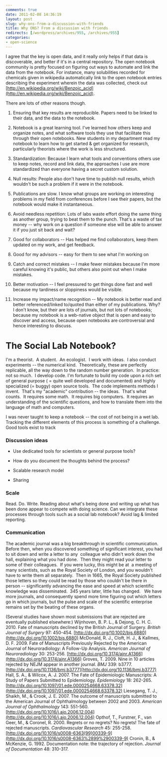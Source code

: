 ```yaml
---
comments: true
date: 2011-02-08 14:36:19
layout: post
slug: why-ons-from-a-discussion-with-friends
title: Why ONS? From a discussion with friends
redirects: [/wordpress/archives/955, /archives/955]
categories:
- open-science
---
```


I agree that the key is open data, and it really only helps if that data is discoverable, and better if it's in a central repository. The open notebook community is pretty focused on figuring out ways to automate and link the data from the notebook. For instance, many solubilities recorded for chemicals given in wikipedia automatically link to the open notebook entries describing the experiment wherein the data was collected, check out [http://en.wikipedia.org/wiki/Benzoic_acid](http://en.wikipedia.org/wiki/Benzoic_acid).

There are lots of other reasons though.

1) Ensuring that key results are reproducible. Papers need to be linked to their data, and the data to the notebook.

2) Notebook is a great learning tool. I've learned how others keep and organize notes, and what software tools they use that facilitate this through their open notebooks. New students in my department read my notebook to learn how to get started & get organized for research, particularly theorists where the work is less structured.

3) Standardization: Because I learn what tools and conventions others use to keep notes, record and link data, the approaches I use are more standardized than everyone having a secret custom solution.

4) Null results: People also don't have time to publish null results, which wouldn't be such a problem if it were in the notebook.

5) Publications are slow. I know what groups are working on interesting problems in my field from conferences before I see their papers, but the notebook would make it instantaneous.

6) Avoid needless repetition: Lots of labs waste effort doing the same thing as another group, trying to beat them to the punch. That's a waste of tax money -- why work on a question if someone else will be able to answer it if you just sit back and wait?

7) Good for collaborators -- Has helped me find collaborators, keep them updated on my work, and get feedback.

8) Good for my advisors -- easy for them to see what I'm working on

9) Catch and correct mistakes -- I make fewer mistakes because I'm more careful knowing it's public, but others also point out when I make mistakes.

10) Better motivation -- I feel pressured to get things done fast and well because my tardiness or sloppiness would be visible.

11) Increase my impact/name recognition -- My notebook is better read and better referenced/linked to/quoted than either of my publications. Why? I don't know, but their are lots of journals, but not lots of notebooks; because my notebook is a web-native object that is open and easy to discover and access, because open notebooks are controversial and hence interesting to discuss.


# The Social Lab Notebook?


I'm a theorist.  A student.  An ecologist.  I work with ideas.  I also conduct experiments -- the numerical kind.  Theoretically, these are perfectly replicable, all the way down to the random number generation.  In practice: not so much.  I develop code. I'm fortunate to build my code upon a rich set of general purpose ( = quite well developed and documented) and highly specialized (= buggy) open source tools.  The code implements methods I invent.  That's my "academic" contribution -- the ideas.  That's what counts.  It requires some math.  It requires big computers.  It requires an understanding of the scientific questions, and how to translate them into the language of math and computers.

I was never taught to keep a notebook -- the cost of not being in a wet lab.  Tracking the different elements of this process is something of a challenge.  Good tools exist to track


### Discussion ideas





	
  * Use dedicated tools for scientists or general purpose tools?

	
  * How do you document the thoughts behind the process?

	
  * Scalable research model

	
  * Sharing




### Scale


Read. Do. Write. Reading about what's being done and writing up what has been done appear to compete with doing science. Can we integrate these processes through tools such as a social lab notebook? Avoid lag & limited reporting.


### Communication


The academic journal was a big breakthrough in scientific communication.  Before then, when you discovered something of significant interest, you had to sit down and write a letter to any  colleague who didn't work down the hall, explaining what you had done.  Then they might read your letter to some of their colleagues.  If you were lucky, this might be at  a meeting of many scientists, such as the Royal Society of London, and you wouldn't have to write them all separately.  Then in 1665, the Royal Society published those letters so they could be read by those who couldn't be there in person -- significantly advancing the ease and speed at which scientific knowledge was disseminated.  345 years later, little has changed.   We have more journals, and consequently spend more time figuring out which letters go in which journals, but the pulse and scale of the scientific enterprise remains set by the beating of these organs.

(Several studies have shown most submissions that are rejected are eventually published elsewhere:)
Wijnhoven, B. P. L., & Dejong, C. H. C. 2010. Fate of manuscripts declined by the British Journal of Surgery. _British Journal of Surgery_ 97: 450-454. [http://dx.doi.org/10.1002/bjs.6880](http://dx.doi.org/10.1002/bjs.6880)
McDonald, R. J., Cloft, H. J., & Kallmes, D. F. 2009. Fate of Manuscripts Previously Rejected by the American Journal of Neuroradiology: A Follow-Up Analysis. _American Journal of Neuroradiology_ 30: 253-256. [http://dx.doi.org/10.3174/ajnr.A1366](http://dx.doi.org/10.3174/ajnr.A1366)
Groves, T. 2009. Nine in 10 articles rejected by NEJM appear in another journal. _BMJ_ 339: b3777. [http://dx.doi.org/10.1136/bmj.b3777](http://dx.doi.org/10.1136/bmj.b3777)
Hall, S. A., & Wilcox, A. J. 2007. The Fate of Epidemiologic Manuscripts: A Study of Papers Submitted to Epidemiology. _Epidemiology_ 18: 262-265. [http://dx.doi.org/10.1097/01.ede.0000254668.63378.32](http://dx.doi.org/10.1097/01.ede.0000254668.63378.32)
Liesegang, T. J., Shaikh, M., & Crook, J. E. 2007. The outcome of manuscripts submitted to the American Journal of Ophthalmology between 2002 and 2003. _American Journal of Ophthalmology_ 143: 551-560. [http://dx.doi.org/10.1016/j.ajo.2006.12.004](http://dx.doi.org/10.1016/j.ajo.2006.12.004)
Opthof, T., Furstner, F., van Geer, M., & Coronel, R. 2000. Regrets or no regrets? No regrets! The fate of rejected manuscripts. _Cardiovascular Research_ 45: 255-258. [http://dx.doi.org/10.1016/s0008-6363(99)00339-9](http://dx.doi.org/10.1016/s0008-6363%2899%2900339-9)
Cronin, B., & McKenzie, G. 1992. Documentation note: the trajectory of rejection. _Journal of Documentation_ 48: 310-317.
